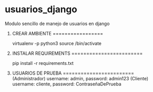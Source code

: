 # usuarios_django

Modulo sencillo de manejo de usuarios en django

1. CREAR AMBIENTE =================

   virtualenv <env-name> -p python3 source <env-path>/bin/activate

2. INSTALAR REQUIREMENTS ========================

   pip install -r requirements.txt

3. USUARIOS DE PRUEBA ========================
   (Administrador) username: admin, password: admin123
   (Cliente) username: cliente, password: ContraseñaDePrueba